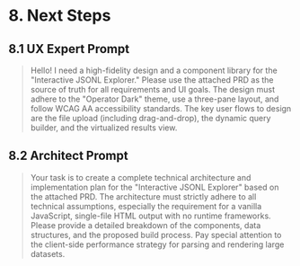 # 8. Next Steps

## 8.1 UX Expert Prompt

> Hello! I need a high-fidelity design and a component library for the "Interactive JSONL Explorer." Please use the attached PRD as the source of truth for all requirements and UI goals. The design must adhere to the "Operator Dark" theme, use a three-pane layout, and follow WCAG AA accessibility standards. The key user flows to design are the file upload (including drag-and-drop), the dynamic query builder, and the virtualized results view.

## 8.2 Architect Prompt

> Your task is to create a complete technical architecture and implementation plan for the "Interactive JSONL Explorer" based on the attached PRD. The architecture must strictly adhere to all technical assumptions, especially the requirement for a vanilla JavaScript, single-file HTML output with no runtime frameworks. Please provide a detailed breakdown of the components, data structures, and the proposed build process. Pay special attention to the client-side performance strategy for parsing and rendering large datasets.
